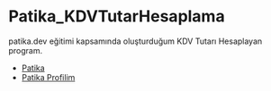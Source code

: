 # Patika_KDVTutarHesaplama
patika.dev eğitimi kapsamında oluşturduğum KDV Tutarı Hesaplayan program.


- [Patika](https://app.patika.dev/)
- [Patika Profilim](https://app.patika.dev/aytac)
